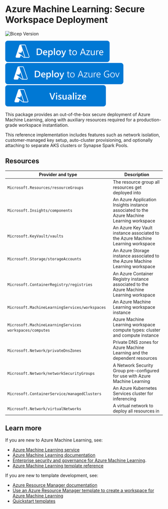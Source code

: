 # Azure Machine Learning: Secure Workspace Deployment

![Bicep Version](https://azurequickstartsservice.blob.core.windows.net/badges/quickstarts/microsoft.machinelearningservices/machine-learning-end-to-end-secure/BicepVersion.svg)

[![Deploy To Azure](https://raw.githubusercontent.com/Azure/azure-quickstart-templates/master/1-CONTRIBUTION-GUIDE/images/deploytoazure.svg?sanitize=true)](https://portal.azure.com/#create/Microsoft.Template/uri/https%3A%2F%2Fraw.githubusercontent.com%2FAzure%2Fazure-quickstart-templates%2Fmaster%2Fquickstarts%2Fmicrosoft.machinelearningservices%2Fmachine-learning-end-to-end-secure%2Fazuredeploy.json)
[![Deploy To Azure US Gov](https://raw.githubusercontent.com/Azure/azure-quickstart-templates/master/1-CONTRIBUTION-GUIDE/images/deploytoazuregov.svg?sanitize=true)](https://portal.azure.us/#create/Microsoft.Template/uri/https%3A%2F%2Fraw.githubusercontent.com%2FAzure%2Fazure-quickstart-templates%2Fmaster%2Fquickstarts%2Fmicrosoft.machinelearningservices%2Fmachine-learning-end-to-end-secure%2Fazuredeploy.json)
[![Visualize](https://raw.githubusercontent.com/Azure/azure-quickstart-templates/master/1-CONTRIBUTION-GUIDE/images/visualizebutton.svg?sanitize=true)](http://armviz.io/#/?load=https%3A%2F%2Fraw.githubusercontent.com%2FAzure%2Fazure-quickstart-templates%2Fmaster%2Fquickstarts%2Fmicrosoft.machinelearningservices%2Fmachine-learning-end-to-end-secure%2Fazuredeploy.json)

This package provides an out-of-the-box secure deployment of Azure Machine Learning, along with auxiliary resources required for a production-grade workspace instantiation.

This reference implementation includes features such as network isolation, customer-managed key setup, auto-cluster provisioning, and optionally attaching to separate AKS clusters or Synapse Spark Pools.

## Resources

| Provider and type | Description |
| - | - |
| `Microsoft.Resources/resourceGroups` | The resource group all resources get deployed into |
| `Microsoft.Insights/components` | An Azure Application Insights instance associated to the Azure Machine Learning workspace |
| `Microsoft.KeyVault/vaults` | An Azure Key Vault instance associated to the Azure Machine Learning workspace |
| `Microsoft.Storage/storageAccounts` | An Azure Storage instance associated to the Azure Machine Learning workspace |
| `Microsoft.ContainerRegistry/registries` | An Azure Container Registry instance associated to the Azure Machine Learning workspace |
| `Microsoft.MachineLearningServices/workspaces` | An Azure Machine Learning workspace instance |
| `Microsoft.MachineLearningServices workspaces/computes` | Azure Machine Learning workspace compute types: cluster and compute instance |
| `Microsoft.Network/privateDnsZones` | Private DNS zones for Azure Machine Learning and the dependent resources |
| `Microsoft.Network/networkSecurityGroups` | A Network Security Group pre-configured for use with Azure Machine Learning |
| `Microsoft.ContainerService/managedClusters` | An Azure Kubernetes Services cluster for inferencing |
| `Microsoft.Network/virtualNetworks` | A virtual network to deploy all resources in |

## Learn more

If you are new to Azure Machine Learning, see:

- [Azure Machine Learning service](https://azure.microsoft.com/services/machine-learning-service/)
- [Azure Machine Learning documentation](https://docs.microsoft.com/azure/machine-learning/)
- [Enterprise security and governance for Azure Machine Learning](https://docs.microsoft.com/azure/machine-learning/concept-enterprise-security).
- [Azure Machine Learning template reference](https://docs.microsoft.com/azure/templates/microsoft.machinelearningservices/allversions)

If you are new to template development, see:

- [Azure Resource Manager documentation](https://docs.microsoft.com/azure/azure-resource-manager/)
- [Use an Azure Resource Manager template to create a workspace for Azure Machine Learning](https://docs.microsoft.com/azure/machine-learning/service/how-to-create-workspace-template)
- [Quickstart templates](https://azure.microsoft.com/resources/templates/)